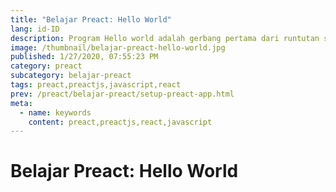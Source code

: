 ```yaml
---
title: "Belajar Preact: Hello World"
lang: id-ID
description: Program Hello world adalah gerbang pertama dari runtutan series belajar Preact kita selanjutnya
image: /thumbnail/belajar-preact-hello-world.jpg
published: 1/27/2020, 07:55:23 PM
category: preact
subcategory: belajar-preact
tags: preact,preactjs,javascript,react
prev: /preact/belajar-preact/setup-preact-app.html
meta:
  - name: keywords
    content: preact,preactjs,react,javascript
---
```

# Belajar Preact: Hello World

<Author name="Ryan Aunur Rassyid" />
<FeaturedImage src="/images/covers/belajar-preact-hello-world.jpg" />

<CodeSwitcher :languages="{js:'index.js',html:'index.html',json:'package.json'}">
<template v-slot:js>

```js
import { render, h } from "preact";

const App = () => {
  return <h1>Hello World</h1>;
};

render(<App />, document.getElementById("app"));
```

</template>
<template v-slot:html>

```html
<!DOCTYPE html>
<html>

<head>
	<title>Parcel Sandbox</title>
	<meta charset="UTF-8" />
</head>

<body>
	<div id="app"></div>

	<script src="src/index.js">
	</script>
</body>

</html>
```

</template>
<template v-slot:json>

```json
{
  "name": "preact-hello-world",
  "version": "1.0.0",
  "description": "",
  "main": "index.html",
  "scripts": {
    "start": "parcel index.html --open",
    "build": "parcel build index.html"
  },
  "dependencies": {
    "preact": "10.2.1"
  },
  "devDependencies": {
    "@babel/core": "7.2.0",
    "parcel-bundler": "^1.6.1"
  },
  "keywords": []
}
```

</template>
</CodeSwitcher>
